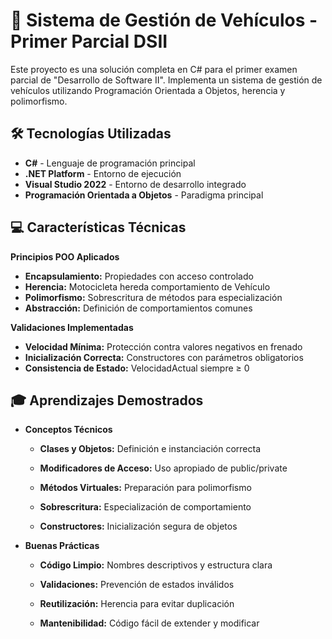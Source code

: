 # 🚗 Sistema de Gestión de Vehículos - Primer Parcial DSII

Este proyecto es una solución completa en C# para el primer examen parcial de "Desarrollo de Software II". 
Implementa un sistema de gestión de vehículos utilizando Programación Orientada a Objetos, herencia y polimorfismo.

## 🛠 Tecnologías Utilizadas

- **C#** - Lenguaje de programación principal
- **.NET Platform** - Entorno de ejecución
- **Visual Studio 2022** - Entorno de desarrollo integrado
- **Programación Orientada a Objetos** - Paradigma principal

## 💻 Características Técnicas

**Principios POO Aplicados**

- **Encapsulamiento:** Propiedades con acceso controlado
- **Herencia:** Motocicleta hereda comportamiento de Vehículo
- **Polimorfismo:** Sobrescritura de métodos para especialización
- **Abstracción:** Definición de comportamientos comunes

**Validaciones Implementadas**

- **Velocidad Mínima:** Protección contra valores negativos en frenado
- **Inicialización Correcta:** Constructores con parámetros obligatorios
- **Consistencia de Estado:** VelocidadActual siempre ≥ 0

## 🎓 Aprendizajes Demostrados

- **Conceptos Técnicos**
    - **Clases y Objetos:** Definición e instanciación correcta

    - **Modificadores de Acceso:** Uso apropiado de public/private

    - **Métodos Virtuales:** Preparación para polimorfismo

    - **Sobrescritura:** Especialización de comportamiento

    - **Constructores:** Inicialización segura de objetos

- **Buenas Prácticas**
    - **Código Limpio:** Nombres descriptivos y estructura clara

    - **Validaciones:** Prevención de estados inválidos

    - **Reutilización:** Herencia para evitar duplicación

    - **Mantenibilidad:** Código fácil de extender y modificar

